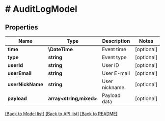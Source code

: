 # # AuditLogModel

## Properties

Name | Type | Description | Notes
------------ | ------------- | ------------- | -------------
**time** | **\DateTime** | Event time | [optional]
**type** | **string** | Event type | [optional]
**userId** | **string** | User ID | [optional]
**userEmail** | **string** | User E-mail | [optional]
**userNickName** | **string** | User nickname | [optional]
**payload** | **array<string,mixed>** | Payload data | [optional]

[[Back to Model list]](../../README.md#models) [[Back to API list]](../../README.md#endpoints) [[Back to README]](../../README.md)
